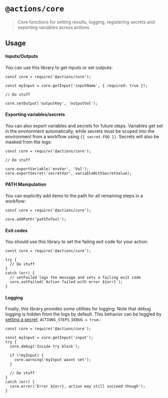 # `@actions/core`

> Core functions for setting results, logging, registering secrets and exporting variables across actions

## Usage

#### Inputs/Outputs

You can use this library to get inputs or set outputs:

```
const core = require('@actions/core');

const myInput = core.getInput('inputName', { required: true });

// Do stuff

core.setOutput('outputKey', 'outputVal');
```

#### Exporting variables/secrets

You can also export variables and secrets for future steps. Variables get set in the environment automatically, while secrets must be scoped into the environment from a workflow using `{{ secret.FOO }}`. Secrets will also be masked from the logs:

```
const core = require('@actions/core');

// Do stuff

core.exportVariable('envVar', 'Val');
core.exportSecret('secretVar', variableWithSecretValue);
```

#### PATH Manipulation

You can explicitly add items to the path for all remaining steps in a workflow:

```
const core = require('@actions/core');

core.addPath('pathToTool');
```

#### Exit codes

You should use this library to set the failing exit code for your action:

```
const core = require('@actions/core');

try {
  // Do stuff
}
catch (err) {
  // setFailed logs the message and sets a failing exit code
  core.setFailed(`Action failed with error ${err}`);
}

```

#### Logging

Finally, this library provides some utilities for logging. Note that debug logging is hidden from the logs by default. This behavior can be toggled by [setting a secret](https://developer.github.com/actions/managing-workflows/storing-secrets/): `ACTIONS_STEPS_DEBUG = true`.:

```
const core = require('@actions/core');

const myInput = core.getInput('input');
try {
  core.debug('Inside try block');
  
  if (!myInput) {
    core.warning('myInput wasnt set');
  }
  
  // Do stuff
}
catch (err) {
  core.error('Error ${err}, action may still succeed though');
}
```
